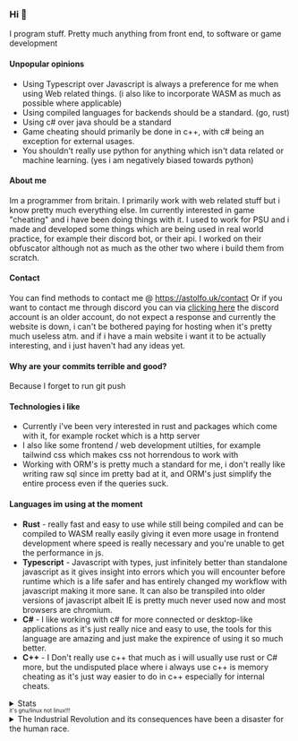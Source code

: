 ### Hi 👋
<!-- HEY YOU!!! WHY ARE YOU LOOKING AT SRCCCC -->
I program stuff. 
Pretty much anything from front end, to software or game development


#### Unpopular opinions
- Using Typescript over Javascript is always a preference for me when using Web related things. (i also like to incorporate WASM as much as possible where applicable)
- Using compiled languages for backends should be a standard. (go, rust)
- Using c# over java should be a standard 
- Game cheating should primarily be done in c++, with c# being an exception for external usages.
- You shouldn't really use python for anything which isn't data related or machine learning. (yes i am negatively biased towards python)

#### About me
Im a programmer from britain. I primarily work with web related stuff but i know pretty much everything else. Im currently interested in game "cheating" and i have been doing things with it. I used to work for PSU and i made and developed some things which are being used in real world practice, for example their discord bot, or their api. I worked on their obfuscator although not as much as the other two where i build them from scratch.

#### Contact
You can find methods to contact me @ https://astolfo.uk/contact
Or if you want to contact me through discord you can via [clicking here](https://discordapp.com/users/644348720263200769/)
the discord account is an older account, do not expect a response and currently the website is down, i can't be bothered paying for hosting when it's pretty much useless atm.
and if i have a main website i want it to be actually interesting, and i just haven't had any ideas yet. 

#### Why are your commits terrible and good?
Because I forget to run git push

#### Technologies i like
- Currently i've been very interested in rust and packages which come with it, for example rocket which is a http server
- I also like some frontend / web development utilties, for example tailwind css which makes css not horrendous to work with
- Working with ORM's is pretty much a standard for me, i don't really like writing raw sql since im pretty bad at it, and ORM's just simplify the entire process even if the queries suck.

#### Languages im using at the moment
- **Rust** - really fast and easy to use while still being compiled and can be compiled to WASM really easily giving it even more usage in frontend development where speed is really necessary and you're unable to get the performance in js.
- **Typescript** - Javascript with types, just infinitely better than standalone javascript as it gives insight into errors which you will encounter before runtime which is a life safer and has entirely changed my workflow with javascript making it more sane. It can also be transpiled into older versions of javascript albeit IE is pretty much never used now and most browsers are chromium.
- **C#** - I like working with c# for more connected or desktop-like applications as it's just really nice and easy to use, the tools for this language are amazing and just make the expirence of using it so much better.
- **C++** - I Don't really use c++ that much as i will usually use rust or C# more, but the undisputed place where i always use c++ is memory cheating as it's just way easier to do in c++ especially for internal cheats.


<!---


## Technologies that I know
### Programming languages
Javascript, Typescript, Lua, C#, C++, Python, Go, PHP
### Mark up languages 
CSS, Sass, HTML, MarkDown, Less
### Database softwares
Mysql, Postgres, MariaDB, Microsoft Access
### Operating systems
Windows 7-10, Ubuntu 18-20, Arch Linux
### Web frameworks
React, React Native, NextJS, Bootstrap, VueJS, NuxtJS

-->
<!---
xd
### Motivational Quote

[![image](https://cdn.discordapp.com/attachments/846116324157554698/875453674464362558/MingGwGotMeActinUnwise.png)](https://www.youtube.com/watch?v=dQw4w9WgXcQ)
-->
<details>
   <summary>Stats</summary>
   
   [![trophy](https://github-profile-trophy.vercel.app/?username=pozm&theme=dracula&margin-w=15&no-bg=true&margin-h=15)](https://www.youtube.com/watch?v=dQw4w9WgXcQ)
   
  [![Stats](https://github-readme-stats.vercel.app/api?show_icons=true&username=pozm&count_private=true&bg_color=414257&text_color=C9D1D9&title_color=D779BC&icon_color=B268A0&border_color=222222&border_radius=10&custom_title=Pozm's%20Statistics&include_all_commits=true)](https://www.youtube.com/watch?v=dQw4w9WgXcQ)
  
  [![Top Langs](https://github-readme-stats.vercel.app/api/top-langs?username=pozm&layout=compact&bg_color=414257&text_color=C9D1D9&title_color=D779BC&icon_color=B268A0&border_color=4B4959&border_radius=10&hide=css&custom_title=Pozm's%20Most%20Used%20Languages)](https://www.youtube.com/watch?v=dQw4w9WgXcQ)
  <sup><sub>I think I accidentally uploaded node modules...</sub></sup>
  
</details>
<sup><sub>it's gnu/linux not linux!!!</sub></sup>

<details>
   <summary>The Industrial Revolution and its consequences have been a disaster for the human race.</summary>
   The Industrial Revolution and its consequences have been a disaster for the human race. They have greatly increased the life-expectancy of those of us who live in “advanced” countries, but they have destabilized society, have made life unfulfilling, have subjected human beings to indignities, have led to widespread psychological suffering (in the Third World to physical suffering as well) and have inflicted severe damage on the natural world. The continued development of technology will worsen the situation. It will certainly subject human being to greater indignities and inflict greater damage on the natural world, it will probably lead to greater social disruption and psychological suffering, and it may lead to increased physical suffering even in “advanced” countries. The industrial-technological system may survive or it may break down. If it survives, it MAY eventually achieve a low level of physical and psychological suffering, but only after passing through a long and very painful period of adjustment and only at the cost of permanently reducing human beings and many other living organisms to engineered products and mere cogs in the social machine. Furthermore, if the system survives, the consequences will be inevitable: There is no way of reforming or modifying the system so as to prevent it from depriving people of dignity and autonomy. If the system breaks down the consequences will still be very painful. But the bigger the system grows the more disastrous the results of its breakdown will be, so if it is to break down it had best break down sooner rather than later. We therefore advocate a revolution against the industrial system. This revolution may or may not make use of violence; it may be sudden or it may be a relatively gradual process spanning a few decades. We can’t predict any of that. But we do outline in a very general way the measures that those who hate the industrial system should take in order to prepare the way for a revolution against that form of society. This is not to be a POLITICAL revolution. Its object will be to overthrow not governments but the economic and technological basis of the present society. In this article we give attention to only some of the negative developments that have grown out of the industrial-technological system. Other such developments we mention only briefly or ignore altogether. This does not mean that we regard these other developments as unimportant. For practical reasons we have to confine our discussion to areas that have received insufficient public attention or in which we have something new to say. For example, since there are well-developed environmental and wilderness movements, we have written very little about environmental degradation or the destruction of wild nature, even though we consider these to be highly important.
</details>
